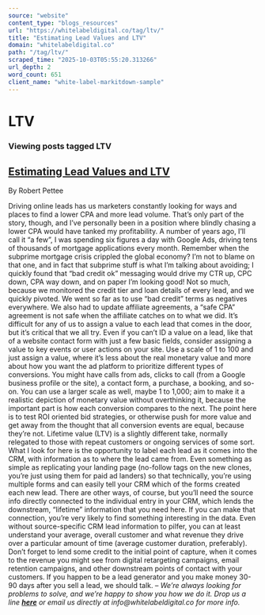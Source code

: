 ```yaml
---
source: "website"
content_type: "blogs_resources"
url: "https://whitelabeldigital.co/tag/ltv/"
title: "Estimating Lead Values and LTV"
domain: "whitelabeldigital.co"
path: "/tag/ltv/"
scraped_time: "2025-10-03T05:55:20.313266"
url_depth: 2
word_count: 651
client_name: "white-label-markitdown-sample"
---
```


# LTV

### Viewing posts tagged LTV

## [Estimating Lead Values and LTV](https://whitelabeldigital.co/estimating-lead-values-and-ltv/)

By Robert Pettee

Driving online leads has us marketers constantly looking for ways and places to find a lower CPA and more lead volume. That’s only part of the story, though, and I’ve personally been in a position where blindly chasing a lower CPA would have tanked my profitability. A number of years ago, I’ll call it “a few”, I was spending six figures a day with Google Ads, driving tens of thousands of mortgage applications every month. Remember when the subprime mortgage crisis crippled the global economy? I’m not to blame on that one, and in fact that subprime stuff is what I’m talking about avoiding; I quickly found that “bad credit ok” messaging would drive my CTR up, CPC down, CPA way down, and on paper I’m looking good! Not so much, because we monitored the credit tier and loan details of every lead, and we quickly pivoted. We went so far as to use “bad credit” terms as negatives everywhere. We also had to update affiliate agreements, a “safe CPA” agreement is not safe when the affiliate catches on to what we did. It’s difficult for any of us to assign a value to each lead that comes in the door, but it’s critical that we all try. Even if you can’t ID a value on a lead, like that of a website contact form with just a few basic fields, consider assigning a value to key events or user actions on your site. Use a scale of 1 to 100 and just assign a value, where it’s less about the real monetary value and more about how you want the ad platform to prioritize different types of conversions. You might have calls from ads, clicks to call (from a Google business profile or the site), a contact form, a purchase, a booking, and so-on. You can use a larger scale as well, maybe 1 to 1,000; aim to make it a realistic depiction of monetary value without overthinking it, because the important part is how each conversion compares to the next. The point here is to test ROI oriented bid strategies, or otherwise push for more value and get away from the thought that all conversion events are equal, because they’re not. Lifetime value (LTV) is a slightly different take, normally relegated to those with repeat customers or ongoing services of some sort. What I look for here is the opportunity to label each lead as it comes into the CRM, with information as to where the lead came from. Even something as simple as replicating your landing page (no-follow tags on the new clones, you’re just using them for paid ad landers) so that technically, you’re using multiple forms and can easily tell your CRM which of the forms created each new lead. There are other ways, of course, but you’ll need the source info directly connected to the individual entry in your CRM, which lends the downstream, “lifetime” information that you need here. If you can make that connection, you’re very likely to find something interesting in the data. Even without source-specific CRM lead information to pilfer, you can at least understand your average, overall customer and what revenue they drive over a particular amount of time (average customer duration, preferably). Don’t forget to lend some credit to the initial point of capture, when it comes to the revenue you might see from digital retargeting campaigns, email retention campaigns, and other downstream points of contact with your customers. If you happen to be a lead generator and you make money 30-90 days after you sell a lead, we should talk. – _We’re always looking for problems to solve, and we’re happy to show you how we do it. Drop us a line [**here**](https://whitelabeldigital.co/contact/) or email us directly at _info@whitelabeldigital.co_ for more info._